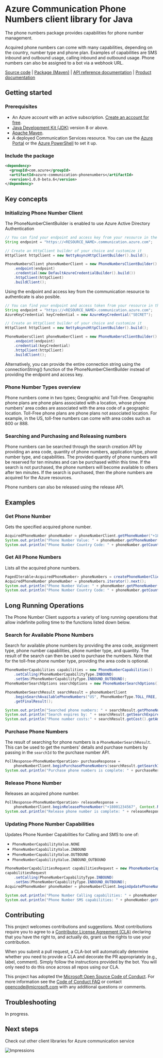 # Azure Communication Phone Numbers client library for Java

The phone numbers package provides capabilities for phone number management.

Acquired phone numbers can come with many capabilities, depending on the country, number type and phone plan. Examples of capabilities are SMS inbound and outbound usage, calling inbound and outbound usage. Phone numbers can also be assigned to a bot via a webhook URL.

[Source code][source] | [Package (Maven)][package] | [API reference documentation][api_documentation]
| [Product documentation][product_docs]
## Getting started

### Prerequisites

- An Azure account with an active subscription. [Create an account for free](https://azure.microsoft.com/free/?WT.mc_id=A261C142F).
- [Java Development Kit (JDK)](https://docs.microsoft.com/java/azure/jdk/?view=azure-java-stable) version 8 or above.
- [Apache Maven](https://maven.apache.org/download.cgi).
- A deployed Communication Services resource. You can use the [Azure Portal](https://docs.microsoft.com/azure/communication-services/quickstarts/create-communication-resource?tabs=windows&pivots=platform-azp) or the [Azure PowerShell](https://docs.microsoft.com/powershell/module/az.communication/new-azcommunicationservice) to set it up.

### Include the package

[//]: # ({x-version-update-start;com.azure:azure-communication-phonenumbers;current})
```xml
<dependency>
  <groupId>com.azure</groupId>
  <artifactId>azure-communication-phonenumbers</artifactId>
  <version>1.0.0-beta.6</version>
</dependency>
```

## Key concepts

### Initializing Phone Number Client
The PhoneNumberClientBuilder is enabled to use Azure Active Directory Authentication
<!-- embedme ./src/samples/java/com/azure/communication/phonenumbers/ReadmeSamples.java#L53-L63 -->
```java
// You can find your endpoint and access key from your resource in the Azure Portal
String endpoint = "https://<RESOURCE_NAME>.communication.azure.com";

// Create an HttpClient builder of your choice and customize it
HttpClient httpClient = new NettyAsyncHttpClientBuilder().build();

PhoneNumbersClient phoneNumberClient = new PhoneNumbersClientBuilder()
    .endpoint(endpoint)
    .credential(new DefaultAzureCredentialBuilder().build())
    .httpClient(httpClient)
    .buildClient();
```

Using the endpoint and access key from the communication resource to authenticate is also posible.
<!-- embedme ./src/samples/java/com/azure/communication/phonenumbers/ReadmeSamples.java#L31-L42 -->
```java
// You can find your endpoint and access token from your resource in the Azure Portal
String endpoint = "https://<RESOURCE_NAME>.communication.azure.com";
AzureKeyCredential keyCredential = new AzureKeyCredential("SECRET");

// Create an HttpClient builder of your choice and customize it
HttpClient httpClient = new NettyAsyncHttpClientBuilder().build();

PhoneNumbersClient phoneNumberClient = new PhoneNumbersClientBuilder()
    .endpoint(endpoint)
    .credential(keyCredential)
    .httpClient(httpClient)
    .buildClient();
```
Alternatively, you can provide the entire connection string using the connectionString() function of the PhoneNumberClientBuilder instead of providing the endpoint and access key.

### Phone Number Types overview

Phone numbers come in two types; Geographic and Toll-Free. Geographic phone plans are phone plans associated with a location, whose phone numbers' area codes are associated with the area code of a geographic location. Toll-Free phone plans are phone plans not associated location. For example, in the US, toll-free numbers can come with area codes such as 800 or 888.

### Searching and Purchasing and Releasing numbers

Phone numbers can be searched through the search creation API by providing an area code, quantity of phone numbers, application type, phone number type, and capabilities. The provided quantity of phone numbers will be reserved for ten minutes and can be purchased within this time. If the search is not purchased, the phone numbers will become available to others after ten minutes. If the search is purchased, then the phone numbers are acquired for the Azure resources.

Phone numbers can also be released using the release API.

## Examples

### Get Phone Number
Gets the specified acquired phone number.

<!-- embedme ./src/samples/java/com/azure/communication/phonenumbers/ReadmeSamples.java#L75-L77 -->
```java
AcquiredPhoneNumber phoneNumber = phoneNumberClient.getPhoneNumber("+18001234567");
System.out.println("Phone Number Value: " + phoneNumber.getPhoneNumber());
System.out.println("Phone Number Country Code: " + phoneNumber.getCountryCode());
```

### Get All Phone Numbers
Lists all the acquired phone numbers.

<!-- embedme ./src/samples/java/com/azure/communication/phonenumbers/ReadmeSamples.java#L87-L90 -->
```java
PagedIterable<AcquiredPhoneNumber> phoneNumbers = createPhoneNumberClient().listPhoneNumbers(Context.NONE);
AcquiredPhoneNumber phoneNumber = phoneNumbers.iterator().next();
System.out.println("Phone Number Value: " + phoneNumber.getPhoneNumber());
System.out.println("Phone Number Country Code: " + phoneNumber.getCountryCode());
```

## Long Running Operations

The Phone Number Client supports a variety of long running operations that allow indefinite polling time to the functions listed down below.

### Search for Available Phone Numbers
Search for available phone numbers by providing the area code, assignment type, phone number capabilities, phone number type, and quantity. The result of the search can then be used to purchase the numbers. Note that for the toll-free phone number type, providing the area code is optional.

<!-- embedme ./src/samples/java/com/azure/communication/phonenumbers/ReadmeSamples.java#L99-L110-->
```java
PhoneNumberCapabilities capabilities = new PhoneNumberCapabilities()
    .setCalling(PhoneNumberCapabilityType.INBOUND)
    .setSms(PhoneNumberCapabilityType.INBOUND_OUTBOUND);
PhoneNumberSearchOptions searchOptions = new PhoneNumberSearchOptions().setAreaCode("800").setQuantity(1);

PhoneNumberSearchResult searchResult = phoneNumberClient
    .beginSearchAvailablePhoneNumbers("US", PhoneNumberType.TOLL_FREE, PhoneNumberAssignmentType.PERSON, capabilities, searchOptions, Context.NONE)
    .getFinalResult();

System.out.println("Searched phone numbers: " + searchResult.getPhoneNumbers());
System.out.println("Search expires by: " + searchResult.getSearchExpiresBy());
System.out.println("Phone number costs:" + searchResult.getCost().getAmount());
```

### Purchase Phone Numbers
The result of searching for phone numbers is a `PhoneNumberSearchResult`. This can be used to get the numbers' details and purchase numbers by passing in the `searchId` to the purchase number API.

<!-- embedme ./src/samples/java/com/azure/communication/phonenumbers/ReadmeSamples.java#L112-L114 -->
```java
PollResponse<PhoneNumberOperation> purchaseResponse =
    phoneNumberClient.beginPurchasePhoneNumbers(searchResult.getSearchId(), Context.NONE).waitForCompletion();
System.out.println("Purchase phone numbers is complete: " + purchaseResponse.getStatus());
```

### Release Phone Number
Releases an acquired phone number.

<!-- embedme ./src/samples/java/com/azure/communication/phonenumbers/ReadmeSamples.java#L122-L124 -->
```java
PollResponse<PhoneNumberOperation> releaseResponse =
    phoneNumberClient.beginReleasePhoneNumber("+18001234567", Context.NONE).waitForCompletion();
System.out.println("Release phone number is complete: " + releaseResponse.getStatus());
```

### Updating Phone Number Capabilities
Updates Phone Number Capabilities for Calling and SMS to one of:
- `PhoneNumberCapabilityValue.NONE`
- `PhoneNumberCapabilityValue.INBOUND`
- `PhoneNumberCapabilityValue.OUTBOUND`
- `PhoneNumberCapabilityValue.INBOUND_OUTBOUND`

<!-- embedme ./src/samples/java/com/azure/communication/phonenumbers/ReadmeSamples.java#L134-L141 -->
```java
PhoneNumberCapabilitiesRequest capabilitiesRequest = new PhoneNumberCapabilitiesRequest();
capabilitiesRequest
    .setCalling(PhoneNumberCapabilityType.INBOUND)
    .setSms(PhoneNumberCapabilityType.INBOUND_OUTBOUND);
AcquiredPhoneNumber phoneNumber = phoneNumberClient.beginUpdatePhoneNumberCapabilities("+18001234567", capabilitiesRequest, Context.NONE).getFinalResult();

System.out.println("Phone Number Calling capabilities: " + phoneNumber.getCapabilities().getCalling()); //Phone Number Calling capabilities: inbound
System.out.println("Phone Number SMS capabilities: " + phoneNumber.getCapabilities().getSms()); //Phone Number SMS capabilities: inbound+outbound
```

## Contributing

This project welcomes contributions and suggestions. Most contributions require you to agree to a [Contributor License Agreement (CLA)][cla] declaring that you have the right to, and actually do, grant us the rights to use your contribution.

When you submit a pull request, a CLA-bot will automatically determine whether you need to provide a CLA and decorate the PR appropriately (e.g., label, comment). Simply follow the instructions provided by the bot. You will only need to do this once across all repos using our CLA.

This project has adopted the [Microsoft Open Source Code of Conduct][coc]. For more information see the [Code of Conduct FAQ][coc_faq] or contact [opencode@microsoft.com][coc_contact] with any additional questions or comments.


## Troubleshooting

In progress.

## Next steps

Check out other client libraries for Azure communication service

<!-- LINKS -->
[cla]: https://cla.microsoft.com
[coc]: https://opensource.microsoft.com/codeofconduct/
[coc_faq]: https://opensource.microsoft.com/codeofconduct/faq/
[coc_contact]: mailto:opencode@microsoft.com
[product_docs]: https://docs.microsoft.com/azure/communication-services/
[package]: https://search.maven.org/artifact/com.azure/azure-communication-phonenumbers
[api_documentation]: https://aka.ms/java-docs
[source]: https://github.com/Azure/azure-sdk-for-java/tree/master/sdk/communication/azure-communication-phonenumbers/src



![Impressions](https://azure-sdk-impressions.azurewebsites.net/api/impressions/azure-sdk-for-java%2Fsdk%2Fcommunication%2Fazure-communication-phonenumbers%2FREADME.png)
